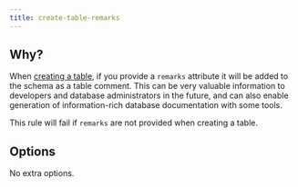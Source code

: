 ```yaml
---
title: create-table-remarks
---
```


## Why?

When [creating a table](https://www.liquibase.org/documentation/changes/create_table.html), if you provide a `remarks` attribute it will be added to the schema as a table comment. This can be very valuable information to developers and database administrators in the future, and can also enable generation of information-rich database documentation with some tools. 

This rule will fail if `remarks` are not provided when creating a table.

## Options

No extra options.
